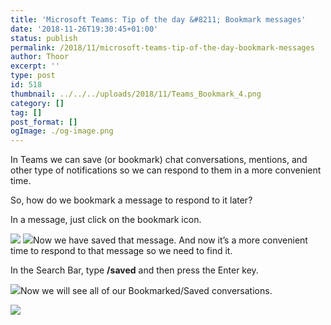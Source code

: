 ```yaml
---
title: 'Microsoft Teams: Tip of the day &#8211; Bookmark messages'
date: '2018-11-26T19:30:45+01:00'
status: publish
permalink: /2018/11/microsoft-teams-tip-of-the-day-bookmark-messages
author: Thoor
excerpt: ''
type: post
id: 518
thumbnail: ../../../uploads/2018/11/Teams_Bookmark_4.png
category: []
tag: []
post_format: []
ogImage: ./og-image.png
---
```

In Teams we can save (or bookmark) chat conversations, mentions, and other type of notifications so we can respond to them in a more convenient time.

So, how do we bookmark a message to respond to it later?

In a message, just click on the bookmark icon.

![](./Teams_Bookmark.png)
![](./Teams_Bookmark_2.png)Now we have saved that message. And now it’s a more convenient time to respond to that message so we need to find it.

In the Search Bar, type **/saved** and then press the Enter key.

![](./Teams_Bookmark_3.png)Now we will see all of our Bookmarked/Saved conversations.

![](./Teams_Bookmark_4.png)